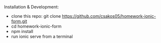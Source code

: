 Installation & Development:
-	clone this repo: git clone https://github.com/csakos05/homework-ionic-form.git
-	cd homework-ionic-form
-	npm install
-	run ionic serve from a terminal
